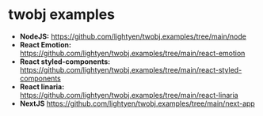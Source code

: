 # twobj examples

- **NodeJS:** https://github.com/lightyen/twobj.examples/tree/main/node
- **React Emotion:** https://github.com/lightyen/twobj.examples/tree/main/react-emotion
- **React styled-components:** https://github.com/lightyen/twobj.examples/tree/main/react-styled-components
- **React linaria:** https://github.com/lightyen/twobj.examples/tree/main/react-linaria
- **NextJS** https://github.com/lightyen/twobj.examples/tree/main/next-app
